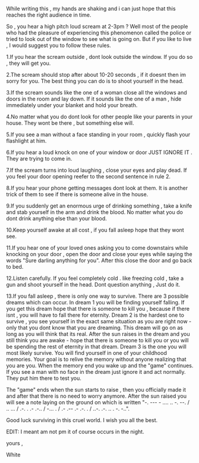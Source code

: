 While writing this , my hands are shaking and i can just hope that this reaches the right audience in time.

So , you hear a high pitch loud scream at 2-3pm ? Well most of the people who had the pleasure of experiencing this phenomenon called the police or tried to look out of the window to see what is going on. But if you like to live , I would suggest you to follow these rules.

1.If you hear the scream outside , dont look outside the window. If you do so , they will get you.

2.The scream should stop after about 10-20 seconds , if it doesnt then im sorry for you. The best thing you can do is to shoot yourself in the head.

3.If the scream sounds like the one of a woman close all the windows and doors in the room and lay down. If it sounds like the one of a man , hide immediately under your blanket and hold your breath.

4.No matter what you do dont look for other people like your parents in your house. They wont be there , but something else will.

5.If you see a man without a face standing in your room , quickly flash your flashlight at him.

6.If you hear a loud knock on one of your window or door JUST IGNORE IT . They are trying to come in.

7.If the scream turns into loud laughing , close your eyes and play dead. If you feel your door opening reefer to the second sentence in rule 2.

8.If you hear your phone getting messages dont look at them. It is another trick of them to see if there is someone alive in the house.

9.If you suddenly get an enormous urge of drinking something , take a knife and stab yourself in the arm and drink the blood. No matter what you do dont drink anything else than your blood.

10.Keep yourself awake at all cost , if you fall asleep hope that they wont see.

11.If you hear one of your loved ones asking you to come downstairs while knocking on your door , open the door and close your eyes while saying the words "Sure darling anything for you". After this close the door and go back to bed.

12.Listen carefully. If you feel completely cold . like freezing cold , take a gun and shoot yourself in the head. Dont question anything , Just do it.

13.If you fall asleep , there is only one way to survive. There are 3 possible dreams which can occur. In dream 1 you will be finding yourself falling. If you get this dream hope that there is someone to kill you , because if there isnt , you will have to fall there for eternity. Dream 2 is the hardest one to survive , you see yourself in the exact same situation as you are right now - only that you dont know that you are dreaming. This dream will go on as long as you will think that its real. After the sun raises in the dream and you still think you are awake - hope that there is someone to kill you or you will be spending the rest of eternity in that dream. Dream 3 is the one you will most likely survive. You will find yourself in one of your childhood memories. Your goal is to relive the memory without anyone realizing that you are you. When the memory end you wake up and the "game" continues. If you see a man with no face in the dream just ignore it and act normally. They put him there to test you.

The "game" ends when the sun starts to raise , then you officially made it and after that there is no need to worry anymore. After the sun raised you will see a note laying on the ground on which is written "-. --- - .... .. -. --. / .. ... / .-. . .- .-.. / -... . / .- .-- .- .-. . / ..-. .-. .. . -. -..".

Good luck surviving in this cruel world. I wish you all the best.

EDIT: I meant am not pm it of course occurs in the night.

yours , 

White